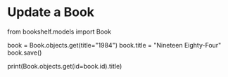 # Update a Book
from bookshelf.models import Book

book = Book.objects.get(title="1984")
book.title = "Nineteen Eighty-Four"
book.save()

print(Book.objects.get(id=book.id).title)

